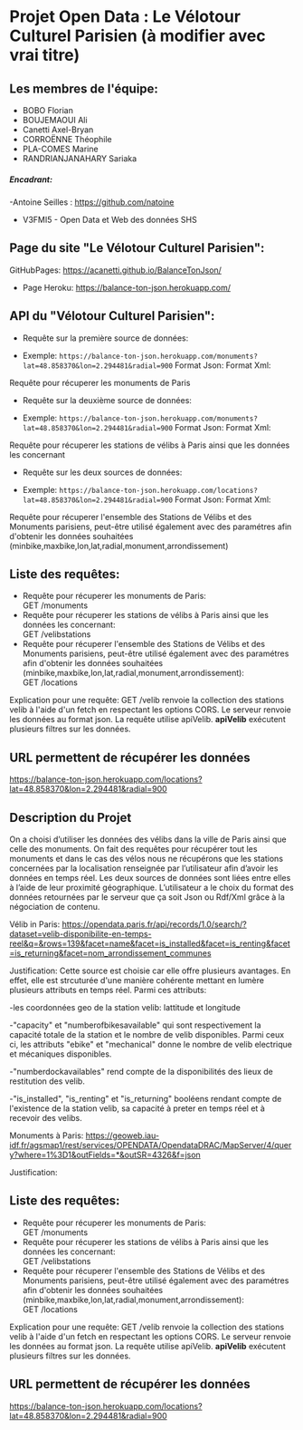 # Projet Open Data : Le Vélotour Culturel Parisien (à modifier avec vrai titre)


## Les membres de l'équipe:
- BOBO Florian
- BOUJEMAOUI Ali
- Canetti Axel-Bryan
- CORROËNNE Théophile
- PLA-COMES Marine
- RANDRIANJANAHARY Sariaka

##### Encadrant:
-Antoine Seilles : https://github.com/natoine
* V3FMI5 - Open Data et Web des données SHS

## Page du site "Le Vélotour Culturel Parisien":

GitHubPages: https://acanetti.github.io/BalanceTonJson/
* Page Heroku: https://balance-ton-json.herokuapp.com/

## API du "Vélotour Culturel Parisien":
* Requête sur la première source de données:
- Exemple: `https://balance-ton-json.herokuapp.com/monuments?lat=48.858370&lon=2.294481&radial=900`
Format Json: 
Format Xml:

Requête pour récuperer les monuments de Paris

* Requête sur la deuxième source de données:
- Exemple: `https://balance-ton-json.herokuapp.com/monuments?lat=48.858370&lon=2.294481&radial=900`
Format Json: 
Format Xml:

Requête pour récuperer les stations de vélibs à Paris ainsi que les données les concernant

* Requête sur les deux sources de données:
- Exemple: `https://balance-ton-json.herokuapp.com/locations?lat=48.858370&lon=2.294481&radial=900`
Format Json: 
Format Xml:

Requête pour récuperer l'ensemble des Stations de Vélibs et des Monuments parisiens, peut-être utilisé également avec des paramétres afin d'obtenir les données souhaitées (minbike,maxbike,lon,lat,radial,monument,arrondissement)

## Liste des requêtes:

- Requête pour récuperer les monuments de Paris:  
    GET /monuments
 - Requête pour récuperer les stations de vélibs à Paris ainsi que les données les concernant:  
     GET /velibstations
 - Requête pour récuperer l'ensemble des Stations de Vélibs et des Monuments parisiens, peut-être utilisé également avec des paramétres afin d'obtenir les données souhaitées (minbike,maxbike,lon,lat,radial,monument,arrondissement):  
     GET /locations


Explication pour une requête: GET /velib renvoie la collection des stations velib à l'aide d'un fetch en respectant les options CORS. Le serveur renvoie les données au format json. La requête utilise apiVelib. __apiVelib__ exécutent plusieurs filtres sur les données.


## URL permettent de récupérer les données

https://balance-ton-json.herokuapp.com/locations?lat=48.858370&lon=2.294481&radial=900






## Description du Projet

On a choisi d’utiliser les données des vélibs dans la ville de Paris ainsi que celle des monuments. 
On fait des requêtes pour récupérer tout les monuments et dans le cas des vélos nous ne récupérons que les stations concernées par la localisation renseignée par l’utilisateur afin d’avoir les données en temps réel.
Les deux sources de données sont liées entre elles à l’aide de leur proximité géographique.
L’utilisateur a le choix du format des données retournées par le serveur que ça soit Json ou Rdf/Xml grâce à la négociation de contenu.

Vélib in Paris: https://opendata.paris.fr/api/records/1.0/search/?dataset=velib-disponibilite-en-temps-reel&q=&rows=139&facet=name&facet=is_installed&facet=is_renting&facet=is_returning&facet=nom_arrondissement_communes


Justification: Cette source est choisie car elle offre plusieurs avantages. En effet, elle est strcuturée d'une manière cohérente mettant en lumère plusieurs attributs en temps réel. Parmi ces attributs: 

-les coordonnées geo de la station velib: lattitude et longitude

-"capacity" et "numberofbikesavailable" qui sont respectivement la capacité totale de la station et le nombre de velib disponibles. Parmi ceux ci, les attributs "ebike" et "mechanical" donne le nombre de velib electrique et mécaniques disponibles. 

-"numberdockavailables" rend compte de la disponibilités des lieux de restitution des velib. 

-"is_installed", "is_renting" et "is_returning" booléens rendant compte de l'existence de la station velib, sa capacité à preter en temps réel et à recevoir des velibs. 




Monuments à Paris: https://geoweb.iau-idf.fr/agsmap1/rest/services/OPENDATA/OpendataDRAC/MapServer/4/query?where=1%3D1&outFields=*&outSR=4326&f=json

Justification: 

## Liste des requêtes:

- Requête pour récuperer les monuments de Paris:  
    GET /monuments
 - Requête pour récuperer les stations de vélibs à Paris ainsi que les données les concernant:  
     GET /velibstations
 - Requête pour récuperer l'ensemble des Stations de Vélibs et des Monuments parisiens, peut-être utilisé également avec des paramétres afin d'obtenir les données souhaitées (minbike,maxbike,lon,lat,radial,monument,arrondissement):  
     GET /locations


Explication pour une requête: GET /velib renvoie la collection des stations velib à l'aide d'un fetch en respectant les options CORS. Le serveur renvoie les données au format json. La requête utilise apiVelib. __apiVelib__ exécutent plusieurs filtres sur les données.


## URL permettent de récupérer les données

https://balance-ton-json.herokuapp.com/locations?lat=48.858370&lon=2.294481&radial=900
